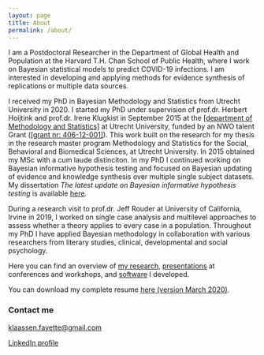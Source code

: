```yaml
---
layout: page
title: About
permalink: /about/
---
```


I am a Postdoctoral Researcher in the Department of Global Health and Population at the Harvard T.H. Chan School of Public Health, where I work on Bayesian statistical models to predict COVID-19 infections. I am interested in developing and applying methods for evidence synthesis of replications or multiple data sources.

I received my PhD in Bayesian Methodology and Statistics from Utrecht University in 2020. I started my PhD under supervision of prof.dr. Herbert Hoijtink and prof.dr. Irene Klugkist in September 2015 at the [[department of Methodology and Statistics]](https://www.uu.nl/masters/en/methodology-and-statistics-behavioural-biomedical-and-social-sciences) at Utrecht University, funded by an NWO talent Grant ([[grant nr: 406-12-001]](https://www.nwo.nl/en/research-and-results/research-projects/i/37/10037.html)). This work built on the research for my thesis in the research master program Methodology and Statistics for the Social, Behavioral and Biomedical Sciences, at Utrecht University. In 2015 obtained my MSc with a cum laude distinciton.
In my PhD I continued working on Bayesian informative hypothesis testing and focused on Bayesian updating of evidence and knowledge synthesis over multiple single subject datasets. My dissertation *The latest update on Bayesian informative hypothesis testing* is available [here](https://fayetteklaassen.github.io/files/dissertation.pdf). 

During a research visit to prof.dr. Jeff Rouder at University of California, Irvine in 2019, I worked on single case analysis and multilevel approaches to assess whether a theory applies to every case in a population. Throughout my PhD I have applied Bayesian methodology in collaboration with various researchers from literary studies, clinical, developmental and social psychology.

Here you can find an overview of [my research](papers.md), [presentations](presentations.md) at conferences and workshops, and [software](software.md) I developed.

You can download my complete resume [here (version March 2020)](https://fayetteklaassen.github.io/files/resume.pdf).

### Contact me

[klaassen.fayette@gmail.com](mailto:klaassen.fayette@gmail.com)

[LinkedIn profile](https://www.linkedin.com/in/fayette-klaassen/)

